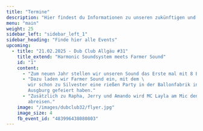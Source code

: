 ```yaml
---
title: "Termine"
description: "Hier findest du Informationen zu unseren zukünftigen und vergangenen Session"
menu: "main"
weight: 25
sidebar_left: "sidebar_left_1"
sidebar_heading: "Finde hier alle Events"
upcoming:
  - title: "21.02.2025 - Dub Club Allgäu #31"
    title_extend: "Harmonic Soundsystem meets Farmer Sound"
    id: "1"
    content:
      - "Zum neuen Jahr stellen wir unseren Sound das Erste mal mit 8 Bässen auf."
      - "Dazu laden wir Farmer Sound ein, mit dem \
        wir schon zu Silvester eine rießen Party in der Ballonfabrik in \
        Ausgburg gefeiert haben."
      - "Zusätzlich zu Rapha, Jerry und Amando wird MC Layla am Mic den Abend \
        abreisen."
    image: "/images/dubclub32/flyer.jpg"
    image_size: 4
    fb_event_id: "483996438080803"
---
```

